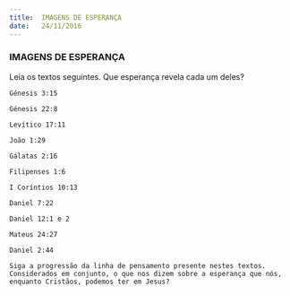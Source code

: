 ```yaml
---
title:  IMAGENS DE ESPERANÇA
date:   24/11/2016
---
```


### IMAGENS DE ESPERANÇA

Leia os textos seguintes. Que esperança revela cada um deles?

`Génesis 3:15`                              

`Génesis 22:8`                              

`Levítico 17:11`                            

`João 1:29`                     

`Gálatas 2:16`                

`Filipenses 1:6`                                            

`I Coríntios 10:13`                                       

`Daniel 7:22`                                  

`Daniel 12:1 e 2`                                          

`Mateus 24:27`                                              

`Daniel 2:44`                                  

`Siga a progressão da linha de pensamento presente nestes textos. Considerados em conjunto, o que nos dizem sobre a esperança que nós, enquanto Cristãos, podemos ter em Jesus?`